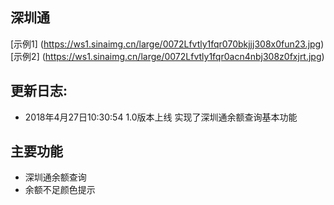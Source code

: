 ## 深圳通
[示例1] (https://ws1.sinaimg.cn/large/0072Lfvtly1fqr070bkjjj308x0fun23.jpg)
[示例2] (https://ws1.sinaimg.cn/large/0072Lfvtly1fqr0acn4nbj308z0fxjrt.jpg)

## 更新日志:
* 2018年4月27日10:30:54 1.0版本上线 实现了深圳通余额查询基本功能

## 主要功能 
* 深圳通余额查询
* 余额不足颜色提示
